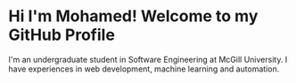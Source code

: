 # Hi I'm Mohamed! Welcome to my GitHub Profile

I'm an undergraduate student in Software Engineering at McGill University. I have experiences in web development, machine learning and automation.

